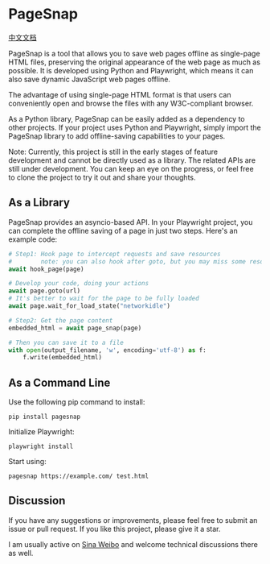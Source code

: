 # PageSnap

[中文文档](./README_zh.md)

PageSnap is a tool that allows you to save web pages offline as single-page HTML files, preserving the original appearance of the web page as much as possible. It is developed using Python and Playwright, which means it can also save dynamic JavaScript web pages offline.

The advantage of using single-page HTML format is that users can conveniently open and browse the files with any W3C-compliant browser.

As a Python library, PageSnap can be easily added as a dependency to other projects. If your project uses Python and Playwright, simply import the PageSnap library to add offline-saving capabilities to your pages.

Note: Currently, this project is still in the early stages of feature development and cannot be directly used as a library. The related APIs are still under development. You can keep an eye on the progress, or feel free to clone the project to try it out and share your thoughts.

## As a Library

PageSnap provides an asyncio-based API. In your Playwright project, you can complete the offline saving of a page in just two steps. Here's an example code:

```python
# Step1: Hook page to intercept requests and save resources
#        note: you can also hook after goto, but you may miss some resources
await hook_page(page) 

# Develop your code, doing your actions
await page.goto(url)
# It's better to wait for the page to be fully loaded
await page.wait_for_load_state("networkidle")

# Step2: Get the page content
embedded_html = await page_snap(page)

# Then you can save it to a file
with open(output_filename, 'w', encoding='utf-8') as f:
    f.write(embedded_html)
```

## As a Command Line

Use the following pip command to install:

```
pip install pagesnap
```

Initialize Playwright:

```
playwright install
```

Start using:

```
pagesnap https://example.com/ test.html
```

## Discussion

If you have any suggestions or improvements, please feel free to submit an issue or pull request. If you like this project, please give it a star.

I am usually active on [Sina Weibo](https://www.weibo.com/u/1240212845) and welcome technical discussions there as well.